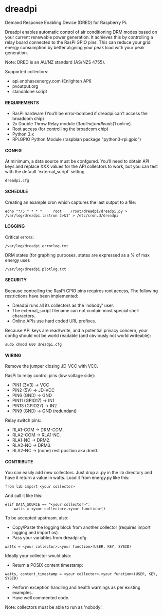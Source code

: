 # dreadpi
Demand Response Enabling Device (DRED) for Raspberry Pi.

Dreadpi enables automatic control of air conditioning DRM modes based on your current renewable power generation.
It achieves this by controlling a relay board connected to the RasPi GPIO pins.
This can reduce your grid energy consumption by better aligning your peak load with your peak generation.

Note: DRED is an AU/NZ standard (AS/NZS 4755).

Supported collectors:
* api.enphaseenergy.com (Enlighten API)
* pvoutput.org
* standalone script


#### REQUIREMENTS

* RasPi hardware (You'll be error-bombed if dreadpi can't access the broadcom chip)
* 2x Double Throw Relay module ($3 online) and leads ($1 online).
* Root access (for controlling the broadcom chip)
* Python 3.x
* RPi.GPIO Python Module (raspbian package "python3-rpi.gpio")


#### CONFIG

At minimum, a data source must be confgured. You'll need to obtain API keys and replace XXX values for the API collectors to work, but you can test with the default 'external_script' setting.
```
dreadpi.cfg
```


#### SCHEDULE

Creating an example cron which captures the last output to a file:
```
echo "*/5 * * * *     root    /root/dreadpi/dreadpi.py > /var/log/dreadpi.lastrun 2>&1" > /etc/cron.d/dreadpi
```
 
#### LOGGING

Critical errors:
````
/var/log/dreadpi.errorlog.txt
````
DRM states (for graphing purposes, states are expressed as a % of max energy use):
````
/var/log/dreadpi.plotlog.txt 
````


#### SECURITY

Because controlling the RasPi GPIO pins requires root access, The following restrictions have been implemented:
* Dreadpi runs all its collectors as the 'nobody' user.
* The external_script filename can not contain most special shell characters.
* Online APIs use hard coded URL prefixes.

Because API keys are read/write, and a potential privacy concern, your config should not be world readable (and obviously not world writeable):
````
sudo chmod 600 dreadpi.cfg
````


#### WIRING

Remove the jumper closing JD-VCC with VCC.

RasPi to relay control pins (low voltage side):	
* PIN1 (3V3)		-> VCC
* PIN2 (5V)  		-> JD-VCC
* PIN6 (GND)		-> GND
* PIN11 (GPIO17)	-> IN1
* PIN13 (GPIO27)	-> IN2
* PIN9 (GND)		-> GND (redundant)

Relay switch pins:
* RLA1-COM		->	DRM-COM.
* RLA2-COM		->	RLA1-NC.
* RLA1-NO		->	DRM2.
* RLA2-NO		->	DRM3.
* RLA2-NC 		-> 	(none) rest position aka drm0.


#### CONTRIBUTE

You can easily add new collectors. Just drop a .py in the lib directory and have it return a value in watts.
Load it from energy.py like this:
```
from lib import <your collector>
```
And call it like this:
```
elif DATA_SOURCE == "<your collector>":
	watts = <your collector>.<your function>()
```
To be accepted upstream, also:
* Copy/Paste the logging block from another collector (requires import logging and import os).
* Pass your variables from dreadpi.cfg:
```
watts = <your collector>.<your function>(USER, KEY, SYSID)
```
Ideally your collector would also:
* Return a POSIX content timestamp:
```
watts, content_timestamp = <your collector>.<your function>(USER, KEY, SYSID)
```
* Perform exception handling and health warnings as per existing examples.
* Have well commented code.

Note: collectors must be able to run as 'nobody'.

